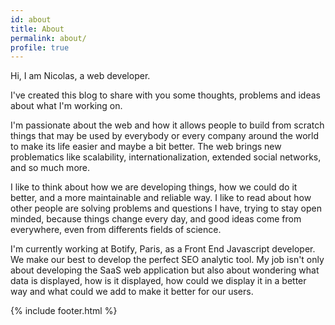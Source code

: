 ```yaml
---
id: about
title: About
permalink: about/
profile: true
---
```


Hi, I am Nicolas, a web developer.

I've created this blog to share with you some thoughts, problems and ideas about what I'm working on.

I'm passionate about the web and how it allows people to build from scratch things that may be used by everybody or every company around the world to make its life easier and maybe a bit better. The web brings new problematics like scalability, internationalization, extended social networks, and so much more.

I like to think about how we are developing things, how we could do it better, and a more maintainable and reliable way. I like to read about how other people are solving problems and questions I have, trying to stay open minded, because things change every day, and good ideas come from everywhere, even from differents fields of science.

I'm currently working at Botify, Paris, as a Front End Javascript developer. We make our best to develop the perfect SEO analytic tool. My job isn't only about developing the SaaS web application but also about wondering what data is displayed, how is it displayed, how could we display it in a better way and what could we add to make it better for our users.

{% include footer.html %}
